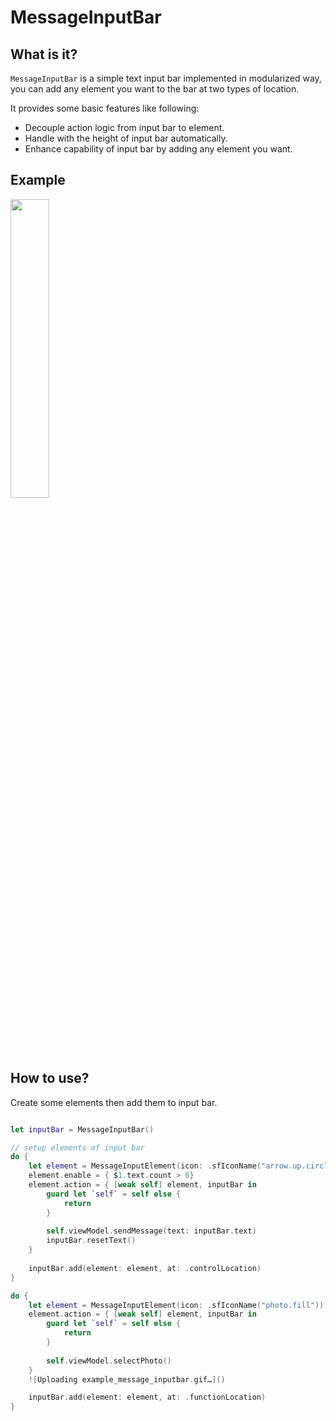 # MessageInputBar

## What is it?

`MessageInputBar` is a simple text input bar implemented in modularized way, you can add any element you want to the bar at two types of location. 

It provides some basic features like following:

* Decouple action logic from input bar to element.
* Handle with the height of input bar automatically.
* Enhance capability of input bar by adding any element you want.

## Example

<img src="https://user-images.githubusercontent.com/6101691/125613053-9c93854d-87ec-4c2e-8869-e9c383a97ace.gif" width="35%" height="35%" />

## How to use?

Create some elements then add them to input bar.

```swift

let inputBar = MessageInputBar()

// setup elements of input bar
do {
    let element = MessageInputElement(icon: .sfIconName("arrow.up.circle.fill"))
    element.enable = { $1.text.count > 0}
    element.action = { [weak self] element, inputBar in
        guard let `self` = self else {
            return
        }
        
        self.viewModel.sendMessage(text: inputBar.text)
        inputBar.resetText()
    }
    
    inputBar.add(element: element, at: .controlLocation)
}

do {
    let element = MessageInputElement(icon: .sfIconName("photo.fill"))
    element.action = { [weak self] element, inputBar in
        guard let `self` = self else {
            return
        }
        
        self.viewModel.selectPhoto()
    }
    ![Uploading example_message_inputbar.gif…]()

    inputBar.add(element: element, at: .functionLocation)
}

```
